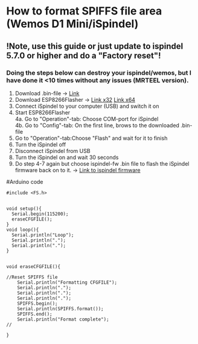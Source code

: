 # How to format SPIFFS file area (Wemos D1 Mini/iSpindel)

## !Note, use this guide or just update to ispindel 5.7.0 or higher and do a "Factory reset"!

### Doing the steps below can destroy your ispindel/wemos, but I have done it <10 times without any issues (MRTEEL version).

1. Download .bin-file -> <a href='https://github.com/tedelm/MRTEEL/blob/master/BIN/FormatSPIFFS/FormatSPIFFS_v1_WemosD1Mini.bin'>Link</a>
2. Download ESP8266Flasher -> 
<a href='https://github.com/nodemcu/nodemcu-flasher/blob/master/Win32/Release/ESP8266Flasher.exe'>Link x32</a>
<a href='https://github.com/nodemcu/nodemcu-flasher/blob/master/Win64/Release/ESP8266Flasher.exe'>Link x64</a>
3. Connect iSpindel to your computer (USB) and switch it on
4. Start ESP8266Flasher</br>
4a. Go to "Operation"-tab: Choose COM-port for iSpindel</br>
4b. Go to "Config"-tab: On the first line, brows to the downloaded .bin-file</br>
5. Go to "Operation"-tab:Choose "Flash" and wait for it to finish
6. Turn the iSpindel off
7. Disconnect iSpindel from USB
8. Turn the iSpindel on and wait 30 seconds
9. Do step 4-7 again but choose ispindel-fw .bin file to flash the iSpindel firmware back on to it. ->
<a href='https://github.com/universam1/iSpindel/releases'>Link to ispindel firmware</a>


#Arduino code
```
#include <FS.h>


void setup(){
  Serial.begin(115200);
  eraseCFGFILE();
}
void loop(){
  Serial.println("Loop"); 
  Serial.println(".");
  Serial.println(".");
}


void eraseCFGFILE(){

//Reset SPIFFS file
    Serial.println("Formatting CFGFILE");
	Serial.println(".");
	Serial.println(".");
	Serial.println(".");
    SPIFFS.begin();
    Serial.println(SPIFFS.format());
    SPIFFS.end();
    Serial.println("Format complete"); 
//
  
}

```
